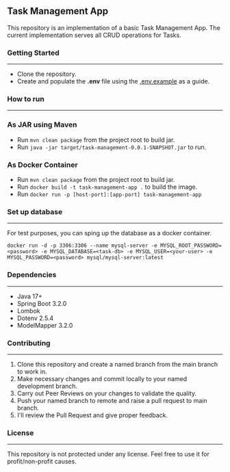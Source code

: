 ## Task Management App

This repository is an implementation of a basic Task Management App. The current implementation serves all CRUD operations for Tasks.

### Getting Started

---

- Clone the repository.
- Create and populate the **.env** file using the [.env.example](https://github.com/Ayanfe19/task-management/blob/master/.env.example) as a guide.


### How to run

---

### As JAR using Maven

- Run ```mvn clean package``` from the project root to build jar.
- Run ```java -jar target/task-management-0.0.1-SNAPSHOT.jar``` to run.


### As Docker Container

- Run ```mvn clean package``` from the project root to build jar.
- Run ```docker build -t task-management-app .``` to build the image.
- Run ```docker run -p [host-port]:[app-port] task-management-app```



### Set up database

--- 
For test purposes, you can sping up the database as a docker container. 

```docker run -d -p 3306:3306 --name mysql-server -e MYSQL_ROOT_PASSWORD=<password> -e MYSQL_DATABASE=<task-db> -e MYSQL_USER=<your-user> -e MYSQL_PASSWORD=<password> mysql/mysql-server:latest```

### Dependencies

---

- Java 17+
- Spring Boot 3.2.0
- Lombok
- Dotenv 2.5.4
- ModelMapper 3.2.0

### Contributing

---

1. Clone this repository and create a named branch from the main branch to work in.
2. Make necessary changes and commit locally to your named development branch.
3. Carry out Peer Reviews on your changes to validate the quality.
4. Push your named branch to remote and raise a pull request to main branch.
5. I'll review the Pull Request and give proper feedback.



### License

---

This repository is not protected under any license. Feel free to use it for profit/non-profit causes.